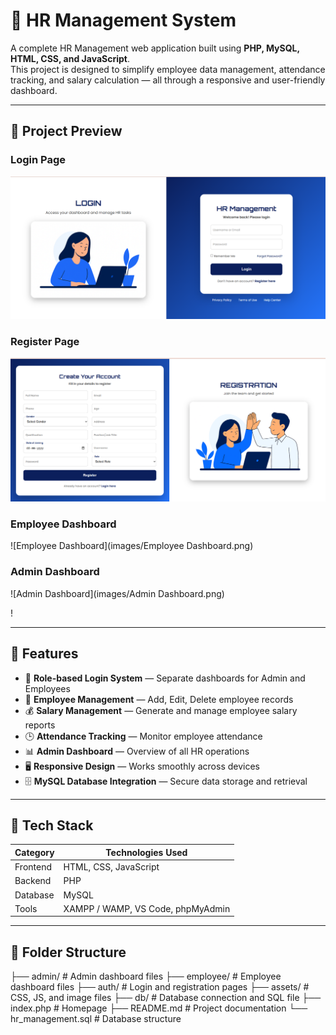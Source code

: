 
# 💼 HR Management System

A complete HR Management web application built using **PHP, MySQL, HTML, CSS, and JavaScript**.  
This project is designed to simplify employee data management, attendance tracking, and salary calculation — all through a responsive and user-friendly dashboard.

---

## 📸 Project Preview

### Login Page
![Login Page](images/Login.png)

### Register Page
![Register Page](images/Register.png)

### Employee Dashboard
![Employee Dashboard](images/Employee Dashboard.png)

### Admin Dashboard
![Admin Dashboard](images/Admin Dashboard.png)

!

---

## 🚀 Features

- 🔐 **Role-based Login System** — Separate dashboards for Admin and Employees  
- 👥 **Employee Management** — Add, Edit, Delete employee records  
- 💰 **Salary Management** — Generate and manage employee salary reports  
- 🕒 **Attendance Tracking** — Monitor employee attendance  
- 📊 **Admin Dashboard** — Overview of all HR operations  
- 🖥️ **Responsive Design** — Works smoothly across devices  
- 🗄️ **MySQL Database Integration** — Secure data storage and retrieval  

---

## 🧠 Tech Stack

| Category | Technologies Used |
|-----------|-------------------|
| Frontend  | HTML, CSS, JavaScript |
| Backend   | PHP |
| Database  | MySQL |
| Tools     | XAMPP / WAMP, VS Code, phpMyAdmin |

---

## 📂 Folder Structure
├── admin/ # Admin dashboard files
├── employee/ # Employee dashboard files
├── auth/ # Login and registration pages
├── assets/ # CSS, JS, and image files
├── db/ # Database connection and SQL file
├── index.php # Homepage
├── README.md # Project documentation
└── hr_management.sql # Database structure

